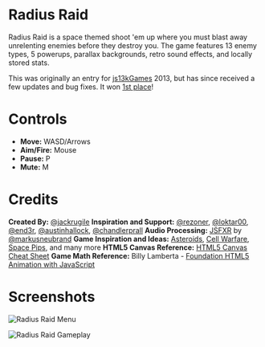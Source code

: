 # Radius Raid

Radius Raid is a space themed shoot 'em up where you must blast away unrelenting enemies before they destroy you. The game features 13 enemy types, 5 powerups, parallax backgrounds, retro sound effects, and locally stored stats.

This was originally an entry for [js13kGames](http://js13kgames.com) 2013, but has since received a few updates and bug fixes. It won [1st place](https://2013.js13kgames.com/#winners)!

# Controls

- **Move:** WASD/Arrows
- **Aim/Fire:** Mouse
- **Pause:** P
- **Mute:** M

# Credits

**Created By:** [@jackrugile](https://twitter.com/jackrugile)
**Inspiration and Support:** [@rezoner](https://twitter.com/rezoner), [@loktar00](https://twitter.com/loktar00), [@end3r](https://twitter.com/end3r), [@austinhallock](https://twitter.com/austinhallock), [@chandlerprall](https://twitter.com/chandlerprall)
**Audio Processing:** [JSFXR](https://github.com/mneubrand/jsfxr) by [@markusneubrand](https://twitter.com/markusneubrand)
**Game Inspiration and Ideas:** [Asteroids](http://www.atari.com/arcade/asteroids), [Cell Warfare](http://armorgames.com/play/3204/cell-warfare), [Space Pips](http://armorgames.com/play/3097/space-pips), and many more
**HTML5 Canvas Reference:** [HTML5 Canvas Cheat Sheet](https://simon.html5.org/dump/html5-canvas-cheat-sheet.html)
**Game Math Reference:** Billy Lamberta - [Foundation HTML5 Animation with JavaScript](http://lamberta.github.io/html5-animation/)

# Screenshots

![Radius Raid Menu](http://jackrugile.com/radius-raid/images/menu-screenshot.png "Radius Raid Menu")

![Radius Raid Gameplay](http://jackrugile.com/radius-raid/images/gameplay-screenshot.png "Radius Raid Gameplay")
